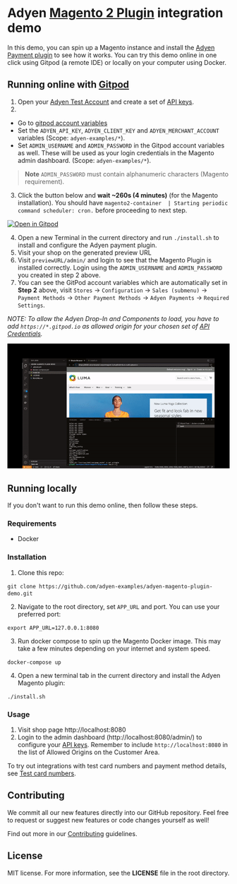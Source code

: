 # Adyen [Magento 2 Plugin](https://docs.adyen.com/plugins/magento-2) integration demo

In this demo, you can spin up a Magento instance and install the [Adyen Payment plugin](https://marketplace.magento.com/adyen-module-payment.html) to see how it works. You can try this demo online in one click using Gitpod (a remote IDE) or locally on your computer using Docker.

## Running online with [Gitpod](https://gitpod.io/)

1. Open your [Adyen Test Account](https://ca-test.adyen.com/ca/ca/overview/default.shtml) and create a set of [API keys](https://docs.adyen.com/user-management/how-to-get-the-api-key).
2. 
 - Go to [gitpod account variables](https://gitpod.io/variables)
 - Set the `ADYEN_API_KEY`, `ADYEN_CLIENT_KEY` and `ADYEN_MERCHANT_ACCOUNT` variables (Scope: `adyen-examples/*`).
 - Set `ADMIN_USERNAME` and `ADMIN_PASSWORD` in the Gitpod account variables as well. These will be used as your login credentials in the Magento admin dashboard. (Scope: `adyen-examples/*`).
 > __Note__ `ADMIN_PASSWORD` must contain alphanumeric characters (Magento requirement).   
 
3. Click the button below and **wait ~260s (4 minutes)** (for the Magento installation). You should have `magento2-container  | Starting periodic command scheduler: cron.` before proceeding to next step.

[![Open in Gitpod](https://gitpod.io/button/open-in-gitpod.svg)](https://gitpod.io/#https://github.com/adyen-examples/adyen-magento-plugin-demo)

4. Open a new Terminal in the current directory and run `./install.sh` to install and configure the Adyen payment plugin.
5. Visit your shop on the generated preview URL
6. Visit `previewURL/admin/` and login to see that the Magento Plugin is installed correctly.
Login using the `ADMIN_USERNAME` and `ADMIN_PASSWORD` you created in step 2 above.
7. You can see the GitPod account variables which are automatically set in **Step 2** above, visit `Stores` → `Configuration` → `Sales (submenu)` → `Payment Methods` → `Other Payment Methods` → `Adyen Payments` → `Required Settings`.

_NOTE: To allow the Adyen Drop-In and Components to load, you have to add `https://*.gitpod.io` as allowed origin for your chosen set of [API Credentials](https://ca-test.adyen.com/ca/ca/config/api_credentials_new.shtml)._

![Checkout demo](public/images/demo.gif)

## Running locally

If you don't want to run this demo online, then follow these steps.

### Requirements

* Docker

### Installation

1. Clone this repo:

```
git clone https://github.com/adyen-examples/adyen-magento-plugin-demo.git
```

2. Navigate to the root directory, set `APP_URL` and port. You can use your preferred port:

```
export APP_URL=127.0.0.1:8080
```

3. Run docker compose to spin up the Magento Docker image. This may take a few minutes depending on your internet and system speed.

```
docker-compose up
```

4. Open a new terminal tab in the current directory and install the Adyen Magento plugin:

```
./install.sh
```

### Usage

1. Visit shop page http://localhost:8080
2. Login to the admin dashboard (http://localhost:8080/admin/) to configure your [API keys](https://docs.adyen.com/user-management/how-to-get-the-api-key). 
Remember to include `http://localhost:8080` in the list of Allowed Origins on the Customer Area.

To try out integrations with test card numbers and payment method details, see [Test card numbers](https://docs.adyen.com/development-resources/test-cards/test-card-numbers).

## Contributing

We commit all our new features directly into our GitHub repository. Feel free to request or suggest new features or code changes yourself as well!

Find out more in our [Contributing](https://github.com/adyen-examples/.github/blob/main/CONTRIBUTING.md) guidelines.

## License

MIT license. For more information, see the **LICENSE** file in the root directory.

